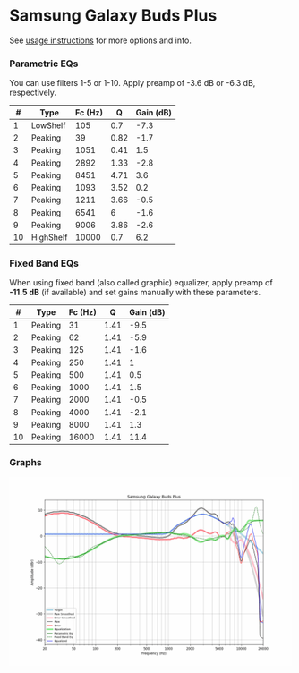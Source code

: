 # Samsung Galaxy Buds Plus
See [usage instructions](https://github.com/jaakkopasanen/AutoEq#usage) for more options and info.

### Parametric EQs
You can use filters 1-5 or 1-10. Apply preamp of -3.6 dB or -6.3 dB, respectively.

|   # | Type      |   Fc (Hz) |    Q |   Gain (dB) |
|-----|-----------|-----------|------|-------------|
|   1 | LowShelf  |       105 | 0.7  |        -7.3 |
|   2 | Peaking   |        39 | 0.82 |        -1.7 |
|   3 | Peaking   |      1051 | 0.41 |         1.5 |
|   4 | Peaking   |      2892 | 1.33 |        -2.8 |
|   5 | Peaking   |      8451 | 4.71 |         3.6 |
|   6 | Peaking   |      1093 | 3.52 |         0.2 |
|   7 | Peaking   |      1211 | 3.66 |        -0.5 |
|   8 | Peaking   |      6541 | 6    |        -1.6 |
|   9 | Peaking   |      9006 | 3.86 |        -2.6 |
|  10 | HighShelf |     10000 | 0.7  |         6.2 |

### Fixed Band EQs
When using fixed band (also called graphic) equalizer, apply preamp of **-11.5 dB** (if available) and set gains manually with these parameters.

|   # | Type    |   Fc (Hz) |    Q |   Gain (dB) |
|-----|---------|-----------|------|-------------|
|   1 | Peaking |        31 | 1.41 |        -9.5 |
|   2 | Peaking |        62 | 1.41 |        -5.9 |
|   3 | Peaking |       125 | 1.41 |        -1.6 |
|   4 | Peaking |       250 | 1.41 |         1   |
|   5 | Peaking |       500 | 1.41 |         0.5 |
|   6 | Peaking |      1000 | 1.41 |         1.5 |
|   7 | Peaking |      2000 | 1.41 |        -0.5 |
|   8 | Peaking |      4000 | 1.41 |        -2.1 |
|   9 | Peaking |      8000 | 1.41 |         1.3 |
|  10 | Peaking |     16000 | 1.41 |        11.4 |

### Graphs
![](./Samsung%20Galaxy%20Buds%20Plus.png)
